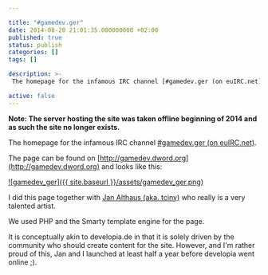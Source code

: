 ```yaml
---

title: "#gamedev.ger"
date: 2014-08-20 21:01:35.000000000 +02:00
published: true
status: publish
categories: []
tags: []

description: >-
 The homepage for the infamous IRC channel [#gamedev.ger (on euIRC.net)](irc://euirc.net/#gamedev.ger).

active: false 
---
```

**Note: The server hosting the site was taken offline beginning of 2014 and as such the site no longer exists.**

The homepage for the infamous IRC channel [#gamedev.ger (on euIRC.net)](irc://euirc.net/#gamedev.ger).

The page can be found on [http://gamedev.dword.org](http://gamedev.dword.org) and looks like this:

[![gamedev_ger]({{ site.baseurl }}/assets/gamedev_ger.png)](http://gamedev.dword.org)

I did this page together with [Jan Althaus (aka. tciny)](http://www.tciny.net/) who really is a very talented artist.

We used PHP and the Smarty template engine for the page.

It is conceptually akin to developia.de in that it is solely driven by the community who should create content for the site. However, and I'm rather proud of this, Jan and I launched at least half a year before developia went online ;).